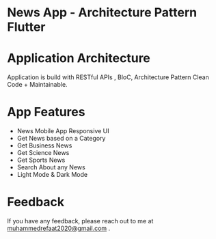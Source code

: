 # News App -  Architecture Pattern Flutter


# Application Architecture

Application is build with RESTful APIs , BloC, Architecture Pattern  Clean Code + Maintainable.


# App Features

<ul dir="auto">
<li>News Mobile App Responsive UI</li>
<li>Get News based on a Category</li>
<li>Get Business News </li>
<li>Get Science News </li>
<li>Get Sports News </li>
<li>Search About any News</li>
<li>Light Mode &amp; Dark Mode </li>
</ul>



# Feedback

If you have any feedback, please reach out to me at muhammedrefaat2020@gmail.com .
